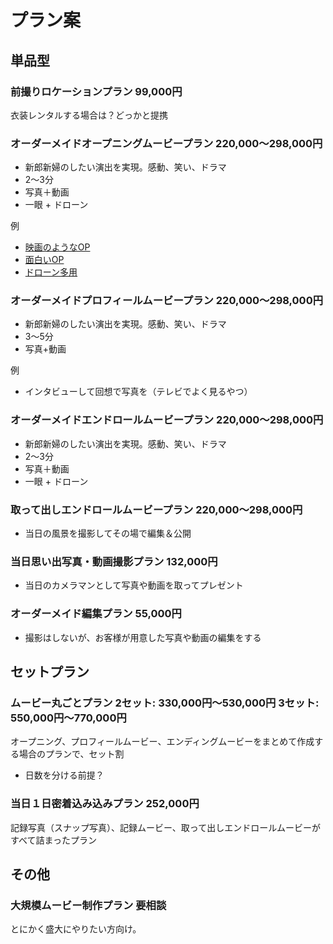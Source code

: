 # プラン案

## 単品型

### 前撮りロケーションプラン 99,000円

衣装レンタルする場合は？どっかと提携

### オーダーメイドオープニングムービープラン 220,000～298,000円

- 新郎新婦のしたい演出を実現。感動、笑い、ドラマ
- 2～3分
- 写真＋動画
- 一眼 + ドローン

例

- [映画のようなOP](https://www.youtube.com/watch?v=F1sxg13jSuo)
- [面白いOP](https://www.youtube.com/watch?v=_86dM14diuk)
- [ドローン多用](https://www.youtube.com/watch?v=Wnv_RcA2sG4)

### オーダーメイドプロフィールムービープラン 220,000～298,000円

- 新郎新婦のしたい演出を実現。感動、笑い、ドラマ
- 3～5分
- 写真+動画

例

- インタビューして回想で写真を（テレビでよく見るやつ）

### オーダーメイドエンドロールムービープラン 220,000～298,000円

- 新郎新婦のしたい演出を実現。感動、笑い、ドラマ
- 2～3分
- 写真＋動画
- 一眼 + ドローン

### 取って出しエンドロールムービープラン 220,000～298,000円

- 当日の風景を撮影してその場で編集＆公開

### 当日思い出写真・動画撮影プラン 132,000円

- 当日のカメラマンとして写真や動画を取ってプレゼント

### オーダーメイド編集プラン 55,000円

- 撮影はしないが、お客様が用意した写真や動画の編集をする

## セットプラン

### ムービー丸ごとプラン 2セット: 330,000円～530,000円 3セット: 550,000円～770,000円

オープニング、プロフィールムービー、エンディングムービーをまとめて作成する場合のプランで、セット割

- 日数を分ける前提？

### 当日１日密着込み込みプラン 252,000円

記録写真（スナップ写真）、記録ムービー、取って出しエンドロールムービーがすべて詰まったプラン

## その他

### 大規模ムービー制作プラン 要相談

とにかく盛大にやりたい方向け。
